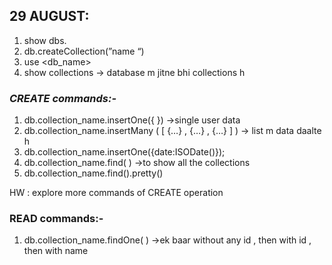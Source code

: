 ## 29 AUGUST:

1. show dbs. 
2. db.createCollection(”name “)
3. use  <db_name>
4. show collections     → database m jitne bhi collections h

### *CREATE commands:-*

1. db.collection_name.insertOne({ })  →single user data 
2. db.collection_name.insertMany ( [ {…} , {…} , {…} ] )  → list m data daalte h
3. db.collection_name.insertOne({date:ISODate()});
4. db.collection_name.find( ) →to show all the collections
5. db.collection_name.find().pretty()

HW : explore more commands of CREATE operation 

### READ commands:-

1. db.collection_name.findOne( )   →ek baar without any id , then with id , then with name